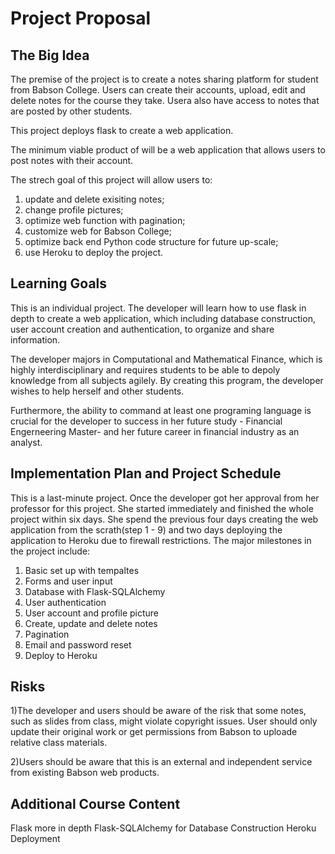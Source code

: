 # Project Proposal 

## The Big Idea
The premise of the project is to create a notes sharing platform for student from Babson College.
Users can create their accounts, upload, edit and delete notes for the course they take.
Usera also have access to notes that are posted by other students.

This project deploys flask to create a web application.

The minimum viable product of will be a web application that allows users to post notes with their account.

The strech goal of this project will allow users to:
1) update and delete exisiting notes;
2) change profile pictures;
3) optimize web function with pagination;
4) customize web for Babson College;
5) optimize back end Python code structure for future up-scale;
6) use Heroku to deploy the project.
 


## Learning Goals
This is an individual project.
The developer will learn how to use flask in depth to create a web application, which including database construction, user account creation and authentication, to organize and share information.

The developer majors in Computational and Mathematical Finance, which is highly interdisciplinary and requires students to be able to depoly knowledge from all subjects agilely. By creating this program, the developer wishes to help herself and other students. 

Furthermore, the ability to command at least one programing language is crucial for the developer to success in her future study - Financial Engerneering Master- and her future career in financial industry as an analyst.


## Implementation Plan and Project Schedule
This is a last-minute project. Once the developer got her approval from her professor for this project. She started immediately and finished the whole project within six days.
She spend the previous four days creating the web application from the scrath(step 1 - 9) and two days deploying the application to Heroku due to firewall restrictions. The major milestones in the project include:
1) Basic set up with tempaltes
2) Forms and user input
3) Database with Flask-SQLAlchemy
4) User authentication
5) User account and profile picture
6) Create, update and delete notes
7) Pagination
8) Email and password reset
9) Deploy to Heroku


## Risks
1)The developer and users should be aware of the risk that some notes, such as slides from class, might violate copyright issues. User should only update their original work or get permissions from Babson to uploade relative class materials.

2)Users should be aware that this is an external and independent service from existing Babson web products.


## Additional Course Content
Flask more in depth
Flask-SQLAlchemy for Database Construction
Heroku Deployment 
